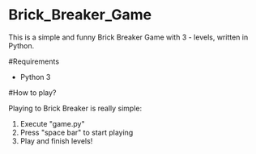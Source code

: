 # Brick_Breaker_Game

This is a simple and funny Brick Breaker Game with 3 - levels, written in Python.

#Requirements

- Python 3

#How to play?

Playing to Brick Breaker is really simple:

1. Execute "game.py"
2. Press "space bar" to start playing
3. Play and finish levels!

